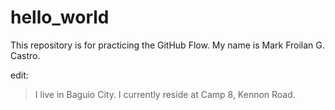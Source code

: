 # hello_world
This repository is for practicing the GitHub Flow.
My name is Mark Froilan G. Castro.

edit: 
> I live in Baguio City.
> I currently reside at Camp 8, Kennon Road.
